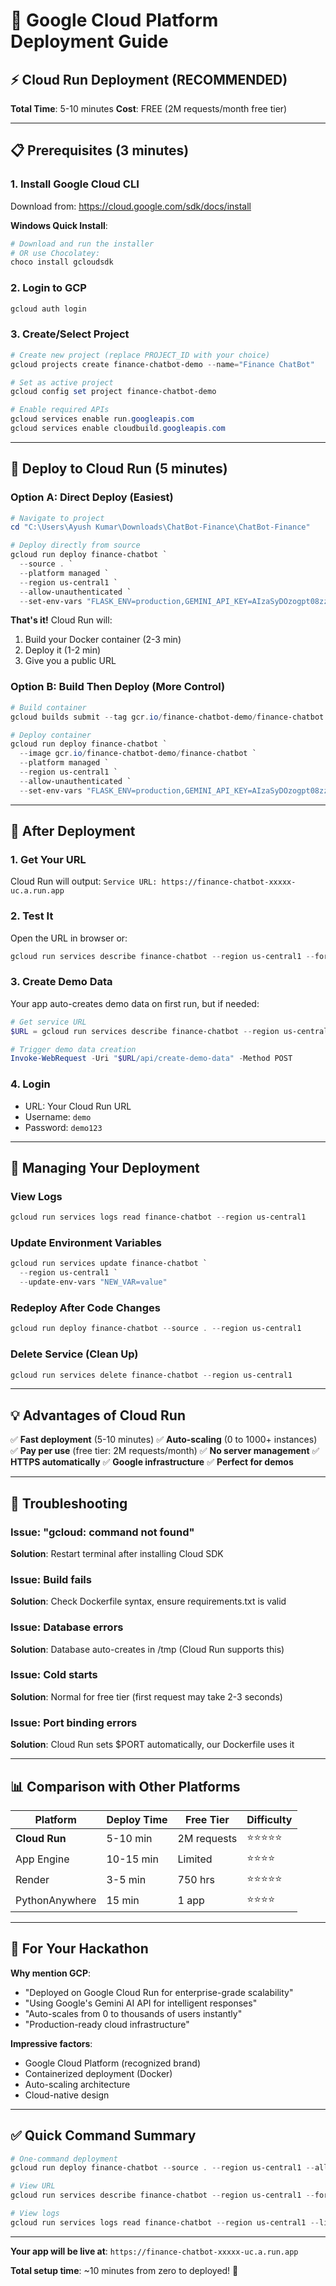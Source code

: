 # 🚀 Google Cloud Platform Deployment Guide

## ⚡ Cloud Run Deployment (RECOMMENDED)

**Total Time**: 5-10 minutes
**Cost**: FREE (2M requests/month free tier)

---

## 📋 Prerequisites (3 minutes)

### 1. Install Google Cloud CLI
Download from: https://cloud.google.com/sdk/docs/install

**Windows Quick Install**:
```powershell
# Download and run the installer
# OR use Chocolatey:
choco install gcloudsdk
```

### 2. Login to GCP
```powershell
gcloud auth login
```

### 3. Create/Select Project
```powershell
# Create new project (replace PROJECT_ID with your choice)
gcloud projects create finance-chatbot-demo --name="Finance ChatBot"

# Set as active project
gcloud config set project finance-chatbot-demo

# Enable required APIs
gcloud services enable run.googleapis.com
gcloud services enable cloudbuild.googleapis.com
```

---

## 🚀 Deploy to Cloud Run (5 minutes)

### Option A: Direct Deploy (Easiest)

```powershell
# Navigate to project
cd "C:\Users\Ayush Kumar\Downloads\ChatBot-Finance\ChatBot-Finance"

# Deploy directly from source
gcloud run deploy finance-chatbot `
  --source . `
  --platform managed `
  --region us-central1 `
  --allow-unauthenticated `
  --set-env-vars "FLASK_ENV=production,GEMINI_API_KEY=AIzaSyDOzogpt08zzEDyeQuozXasjXkymljwA0M,SECRET_KEY=your-secret-key-here,JWT_SECRET_KEY=your-jwt-secret-here"
```

**That's it!** Cloud Run will:
1. Build your Docker container (2-3 min)
2. Deploy it (1-2 min)
3. Give you a public URL

### Option B: Build Then Deploy (More Control)

```powershell
# Build container
gcloud builds submit --tag gcr.io/finance-chatbot-demo/finance-chatbot

# Deploy container
gcloud run deploy finance-chatbot `
  --image gcr.io/finance-chatbot-demo/finance-chatbot `
  --platform managed `
  --region us-central1 `
  --allow-unauthenticated `
  --set-env-vars "FLASK_ENV=production,GEMINI_API_KEY=AIzaSyDOzogpt08zzEDyeQuozXasjXkymljwA0M,SECRET_KEY=your-secret-key,JWT_SECRET_KEY=your-jwt-secret"
```

---

## 🎯 After Deployment

### 1. Get Your URL
Cloud Run will output: `Service URL: https://finance-chatbot-xxxxx-uc.a.run.app`

### 2. Test It
Open the URL in browser or:
```powershell
gcloud run services describe finance-chatbot --region us-central1 --format "value(status.url)"
```

### 3. Create Demo Data
Your app auto-creates demo data on first run, but if needed:
```powershell
# Get service URL
$URL = gcloud run services describe finance-chatbot --region us-central1 --format "value(status.url)"

# Trigger demo data creation
Invoke-WebRequest -Uri "$URL/api/create-demo-data" -Method POST
```

### 4. Login
- URL: Your Cloud Run URL
- Username: `demo`
- Password: `demo123`

---

## 🔧 Managing Your Deployment

### View Logs
```powershell
gcloud run services logs read finance-chatbot --region us-central1
```

### Update Environment Variables
```powershell
gcloud run services update finance-chatbot `
  --region us-central1 `
  --update-env-vars "NEW_VAR=value"
```

### Redeploy After Code Changes
```powershell
gcloud run deploy finance-chatbot --source . --region us-central1
```

### Delete Service (Clean Up)
```powershell
gcloud run services delete finance-chatbot --region us-central1
```

---

## 💡 Advantages of Cloud Run

✅ **Fast deployment** (5-10 minutes)
✅ **Auto-scaling** (0 to 1000+ instances)
✅ **Pay per use** (free tier: 2M requests/month)
✅ **No server management**
✅ **HTTPS automatically**
✅ **Google infrastructure**
✅ **Perfect for demos**

---

## 🐛 Troubleshooting

### Issue: "gcloud: command not found"
**Solution**: Restart terminal after installing Cloud SDK

### Issue: Build fails
**Solution**: Check Dockerfile syntax, ensure requirements.txt is valid

### Issue: Database errors
**Solution**: Database auto-creates in /tmp (Cloud Run supports this)

### Issue: Cold starts
**Solution**: Normal for free tier (first request may take 2-3 seconds)

### Issue: Port binding errors
**Solution**: Cloud Run sets $PORT automatically, our Dockerfile uses it

---

## 📊 Comparison with Other Platforms

| Platform | Deploy Time | Free Tier | Difficulty |
|----------|-------------|-----------|------------|
| **Cloud Run** | 5-10 min | 2M requests | ⭐⭐⭐⭐⭐ |
| App Engine | 10-15 min | Limited | ⭐⭐⭐⭐ |
| Render | 3-5 min | 750 hrs | ⭐⭐⭐⭐⭐ |
| PythonAnywhere | 15 min | 1 app | ⭐⭐⭐⭐ |

---

## 🎤 For Your Hackathon

**Why mention GCP**:
- "Deployed on Google Cloud Run for enterprise-grade scalability"
- "Using Google's Gemini AI API for intelligent responses"
- "Auto-scales from 0 to thousands of users instantly"
- "Production-ready cloud infrastructure"

**Impressive factors**:
- Google Cloud Platform (recognized brand)
- Containerized deployment (Docker)
- Auto-scaling architecture
- Cloud-native design

---

## ✅ Quick Command Summary

```powershell
# One-command deployment
gcloud run deploy finance-chatbot --source . --region us-central1 --allow-unauthenticated

# View URL
gcloud run services describe finance-chatbot --region us-central1 --format "value(status.url)"

# View logs
gcloud run services logs read finance-chatbot --region us-central1 --limit 50
```

---

**Your app will be live at**: `https://finance-chatbot-xxxxx-uc.a.run.app`

**Total setup time**: ~10 minutes from zero to deployed! 🚀
